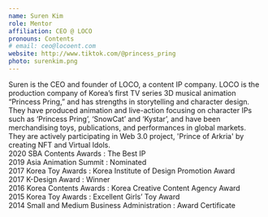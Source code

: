 ```yaml
---
name: Suren Kim
role: Mentor
affiliation: CEO @ LOCO
pronouns: Contents
# email: ceo@locoent.com
website: http://www.tiktok.com/@princess_pring
photo: surenkim.png
---
```


Suren is the CEO and founder of LOCO, a content IP company. LOCO is the production company of Korea’s first TV series 3D musical animation “Princess Pring,” and has strengths in storytelling and character design. They have produced animation and live-action focusing on character IPs such as ‘Princess Pring’, ‘SnowCat’ and ‘Kystar’, and have been merchandising toys, publications, and performances in global markets. They are actively participating in Web 3.0 project, 'Prince of Arkria' by creating NFT and Virtual Idols.<br>
2020 SBA Contents Awards : The Best IP<br>
2019 Asia Animation Summit : Nominated<br>
2017 Korea Toy Awards : Korea Institute of Design Promotion Award<br>
2017 K-Design Award : Winner<br>
2016 Korea Contents Awards : Korea Creative Content Agency Award<br>
2015 Korea Toy Awards : Excellent Girls’ Toy Award<br>
2014 Small and Medium Business Administration : Award Certificate

